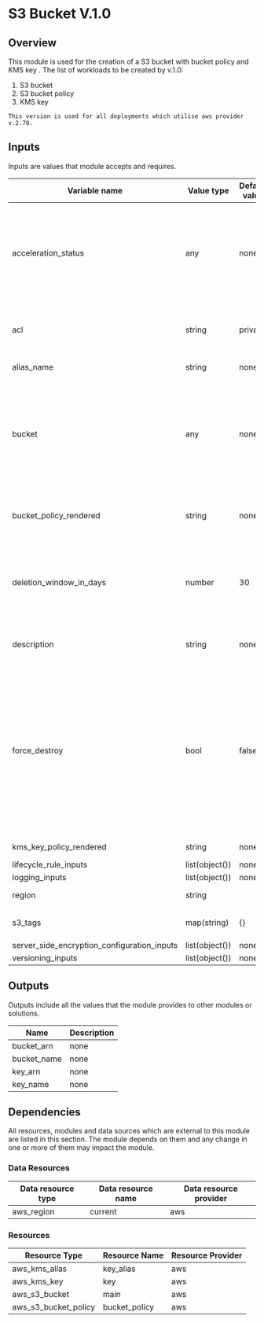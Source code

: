 # S3 Bucket V.1.0
## Overview
This module is used for the creation of a S3 bucket with bucket policy and KMS key .
The list of workloads to be created by v.1.0:

1. S3 bucket
2. S3 bucket policy
3. KMS key

```
This version is used for all deployments which utilise aws provider v.2.70. 
```

## Inputs
Inputs are values that module accepts and requires.

| Variable name    | Value type       | Default value | Required | Description |
|------------------|------------------|---------------|----------|-------------|
| acceleration_status | any | none | true | (Optional) Sets the accelerate configuration of an existing bucket. Can be Enabled or Suspended. |
| acl | string | private | false | (Optional) The canned ACL to apply. Defaults to 'private'. |
| alias_name | string | none | true | The name of the key alias |
| bucket | any | none | true | (Optional, Forces new resource) The name of the bucket. If omitted, Terraform will assign a random, unique name. |
| bucket_policy_rendered | string | none | true | S3 bucket policy document (json) rendered. |
| deletion_window_in_days | number | 30 | false | The duration in days after which the key is deleted after destruction of the resource |
| description | string | none | true | The description of this KMS key |
| force_destroy | bool | false | false | (Optional, Default:false ) A boolean that indicates all objects should be deleted from the bucket so that the bucket can be destroyed without error. These objects are not recoverable. |
| kms_key_policy_rendered | string | none | true | KMS key policy json |
| lifecycle_rule_inputs | list(object()) | none | true | none |
| logging_inputs | list(object()) | none | true | none |
| region | string |  | false | The name of the key alias |
| s3_tags | map(string) | {} | false | Additional tags for the S3 bucket |
| server_side_encryption_configuration_inputs | list(object()) | none | true | none |
| versioning_inputs | list(object()) | none | true | none |

## Outputs
Outputs include all the values that the module provides to other modules or solutions.

| Name             | Description   |
|------------------|---------------|
| bucket_arn | none |
| bucket_name | none |
| key_arn | none |
| key_name | none |

## Dependencies
All resources, modules and data sources which are external to this module are listed in this section. The module depends on them and any change in one or more of them may impact the module.

### Data Resources

| Data resource type | Data resource name | Data resource provider |
|--------------------|--------------------|------------------------|
| aws_region | current | aws |

### Resources

| Resource Type    | Resource Name    | Resource Provider |
|------------------|------------------|-------------------|
| aws_kms_alias | key_alias | aws |
| aws_kms_key | key | aws |
| aws_s3_bucket | main | aws |
| aws_s3_bucket_policy | bucket_policy | aws |

